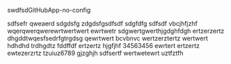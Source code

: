 swdfsdGitHubApp-no-config


sdfsefr
qweaerd
sdgdsfg
zdgdsfgsdfsdf
sdgfdfg
sdfsdf
vbcjhfjzhf
wqerqwerqwerewrtwertwert
ewrtwetr
sdgwertgwerthjgdghfdgh
ertzerzertz
dhgddtwqesfsedrfgtrgdsg
qewrtwert bcvbnvc
wertzerztertz
wertwert
hdhdhd
trdhgdtz
fddffdf
ertzertz
hjgfjhf
34563456
ewrtert
ertzertz
ewtezerzrtz
tzuiuz6789
gjzghjh
sdfsertf
wertwetewrt
uztfztfh
